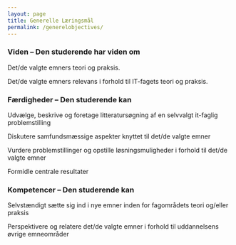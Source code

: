```yaml
---
layout: page
title: Generelle Læringsmål
permalink: /generelobjectives/
---
```


### Viden – Den studerende har viden om

Det/de valgte emners teori og praksis.

Det/de valgte emners relevans i forhold til IT-fagets teori og praksis.


### Færdigheder – Den studerende kan

Udvælge, beskrive og foretage litteratursøgning af en selvvalgt it-faglig problemstilling

Diskutere samfundsmæssige aspekter knyttet til det/de valgte emner

Vurdere problemstillinger og opstille løsningsmuligheder i forhold til det/de valgte emner

Formidle centrale resultater


### Kompetencer – Den studerende kan

Selvstændigt sætte sig ind i nye emner inden for fagområdets teori og/eller praksis

Perspektivere og relatere det/de valgte emner i forhold til uddannelsens øvrige emneområder